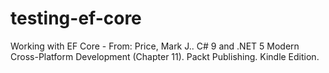 # testing-ef-core
Working with EF Core - From: Price, Mark J.. C# 9 and .NET 5  Modern Cross-Platform Development (Chapter 11). Packt Publishing. Kindle Edition. 

